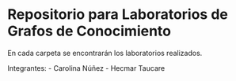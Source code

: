 # Repositorio para Laboratorios de Grafos de Conocimiento

En cada carpeta se encontrarán los laboratorios realizados. 

Integrantes:
      - Carolina Núñez
      - Hecmar Taucare
